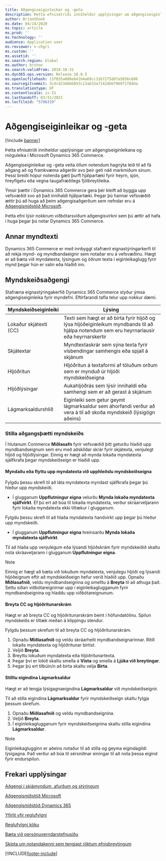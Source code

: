 ```yaml
---
title: Aðgengiseiginleikar og -geta
description: Þetta efnisatriði inniheldur upplýsingar um aðgengiseiginleikana og möguleika í Microsoft Dynamics 365 Commerce.
author: BrianShook
ms.date: 04/14/2020
ms.topic: article
ms.prod: ''
ms.technology: ''
audience: Application user
ms.reviewer: v-chgri
ms.custom: ''
ms.assetid: ''
ms.search.region: Global
ms.author: brshoo
ms.search.validFrom: 2019-10-31
ms.dyn365.ops.version: Release 10.0.5
ms.openlocfilehash: 13f035a080eb41b4a69cc31b7275d87a5836c686
ms.sourcegitcommit: 3cdc42346bb653c13ab33a7142dbb7969f1f6dda
ms.translationtype: HT
ms.contentlocale: is-IS
ms.lasthandoff: 03/31/2021
ms.locfileid: "5796319"
---
```

# <a name="accessibility-features-and-capabilities"></a>Aðgengiseiginleikar og -geta

[!include [banner](includes/banner.md)]

Þetta efnisatriði inniheldur upplýsingar um aðgengiseiginleikana og möguleika í Microsoft Dynamics 365 Commerce.

Aðgengiseiginleikar og -geta veita öllum notendum hagnýta leið til að fá aðgang að og framkvæma aðgerðir svo þeir geti náð markmiðum sínum. Þessi breiði hópur notenda gæti þurft hjálpartæki fyrir heyrn, sjón, hreyfigetu eða vegna taugafræðilegs fjölbreytileika.

Ýmsir þættir í Dynamics 365 Commerce gera þér kleift að byggja upp vefsvæðið svo að það innihaldi hjálpartæki. Þegar þú hannar vefsvæðið ættir þú að huga að þeim aðgengisaðgerðum sem nefndar eru á [Aðgengismiðstöð Microsoft](https://www.microsoft.com/accessibility). 

Þetta efni lýsir nokkrum viðbótarsviðum aðgengisvirkni sem þú ættir að hafa í huga þegar þú notar Dynamics 365 Commerce.

## <a name="image-alt-text"></a>Annar myndtexti

Dynamics 365 Commerce er með innbyggt stafrænt eignastýringarkerfi til að rekja mynd- og myndbandaeignir sem notaðar eru á vefsvæðinu. Hægt er að bæta við myndatexta, lýsingum og öðrum texta í eiginleikaglugg fyrir mynd þegar hún er valin eða hlaðið inn.

## <a name="video-accessibility"></a>Myndskeiðsaðgengi

Stafræna eignastýringakerfið Dynamics 365 Commerce styður ýmsa aðgengiseiginleika fyrir myndefni. Eftirfarandi tafla telur upp nokkur dæmi.

| Myndskeiðseiginleiki               | Lýsing |
|-----------------------------|-------------|
| Lokaður skjátexti (CC)      | Texti sem hægt er að birta fyrir hljóð og lýsa hljóðeiginleikum myndbands til að hjálpa notendum sem eru heyrnarlausir eða heyrnarskertir |
| Skjátextar                   | Myndtextaskrár sem sýna texta fyrir vísbendingar samhengis eða spjall á skjánum |
| Hljóðritun           | Hljóðritun á textaformi af töluðum orðum sem er mynduð úr hljóði myndskeiðseigna |
| Hljóðlýsingar           | Aukahljóðrás sem lýsir innihaldi eða samhengi sem er að gerast á skjánum |
| Lágmarksaldurshlið            | Eiginleiki sem getur geymt lágmarksaldur sem áhorfandi verður að vera á til að skoða myndskeið (lýsigögn aðeins) |

### <a name="configure-video-accessibility-elements"></a>Stilla aðgangsþætti myndskeiðs

Í hlutanum Commerce **Miðlasafn** fyrir vefsvæðið þitt geturðu hlaðið upp myndbandseignum sem eru með aðskildar skrár fyrir skjátexta, venjulegt hljóð og hljóðlýsingar. Einnig er hægt að mynda lokaða myndatexta sjálfkrafa þegar myndskeiðseign er hlaðið upp.

#### <a name="generate-or-upload-closed-caption-files-during-video-asset-upload"></a>Myndaðu eða flyttu upp myndatexta við upphleðslu myndskeiðseigna

Fylgdu þessu skrefi til að láta myndatexta myndast sjálfkrafa þegar þú hleður upp myndskeiði.

- Í glugganum **Uppflutningur eigna** velurðu **Mynda lokaða myndatexta sjálfvirkt**. Ef þú ert að búa til lokaða myndatexta, verður skráarveljarann fyrir lokaða myndatexta ekki tiltækur í glugganum.

Fylgdu þessu skrefi til að hlaða myndatexta handvirkt upp þegar þú hleður upp myndskeiði.

- Í glugganum **Uppflutningur eigna** hreinsarðu **Mynda lokaða myndatexta sjálfvirkt**.

Til að hlaða upp venjulegum eða lýsandi hljóðskrám fyrir myndskeiðið skaltu nota skráaveljarann í glugganum **Uppflutningur eigna**.

> [!NOTE]
> Einnig er hægt að bæta við lokuðum myndatexta, venjulegu hljóði og lýsandi hljóðeignum eftir að myndskeiðseign hefur verið hlaðið upp. Opnaðu **Miðlasafnið**, veldu myndbandseignina og smelltu á **Breyta** til að athuga það. Settu síðan viðbótareignirnar upp í eiginleikaglugganum fyrir myndbandseignina og hladdu upp viðbótareignunum.

#### <a name="edit-cc-and-audio-transcript-files"></a>Breyta CC og hljóðritunarskrám

Hægt er að breyta CC og hljóðritunarskrám beint í höfundatólinu. Spilun myndskeiðs er tiltæk meðan á klippingu stendur.

Fylgdu þessum skrefum til að breyta CC og hljóðritunarskrám.

1. Opnaðu **Miðlasafnið** og veldu skráarheiti myndbandseignarinnar. Ritill lokaðs myndatexta og hljóðritunar birtist.
1. Veljið **Breyta**.
1. Breyttu lokuðum myndatexta eða hljóðritunartexta.
1. Þegar því er lokið skaltu smella á **Vista** og smella á **Ljúka við breytingar**.
1. Þegar þú ert tilbúin/n að birta skaltu velja **Birta**.

#### <a name="set-the-minimum-age-attribute"></a>Stilltu eigindina Lágmarksaldur

Hægt er að tengja lýsigagnaeigndina **Lágmarksaldur** við myndskeiðseignir.

Til að stilla eigindina **Lágmarksaldur** fyrir myndskeiðseign skaltu fylgja þessum skrefum.

1. Opnaðu **Miðlasafnið** og veldu myndbandseignina.
1. Veljið **Breyta**.
1. Í eiginleikaglugganum fyrir myndskeiðseignina skaltu stilla eigindina **Lágmarksaldur**.

> [!NOTE]
> Eiginleikaglugginn er aðeins notaður til að stilla og geyma eigindagildi lýsigagna. Það verður að búa til sérsniðnar einingar til að nota þessa eigind fyrir endurspilun.

## <a name="additional-resources"></a>Frekari upplýsingar

[Aðgengi í skjámyndum, afurðum og stýringum](https://docs.microsoft.com/dynamics365/unified-operations/dev-itpro/user-interface/enable-accessibility)

[Aðgengismiðstöð Microsoft](https://www.microsoft.com/accessibility)

[Aðgengismiðstöð Dynamics 365](https://docs.microsoft.com/dynamics365/get-started/accessibility/index)

[Yfirlit yfir reglufylgni](compliance-overview.md)

[Reglufylgni köku](cookie-compliance.md)

[Bæta við persónuverndarstefnusíðu](add-privacy-page.md)

[Skipta um notandakenni sem tengjast röktum efnisbreytingum](replace-IDs-tracked-changes.md)


[!INCLUDE[footer-include](../includes/footer-banner.md)]
